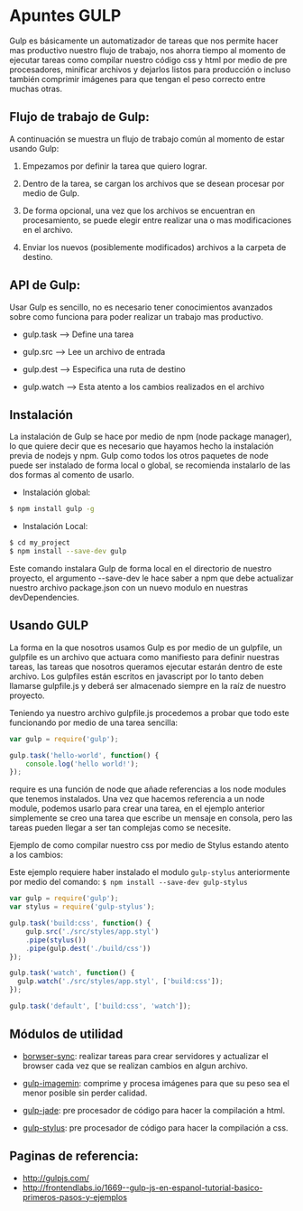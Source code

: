 # Apuntes GULP

Gulp es básicamente un automatizador de tareas que nos permite hacer mas 
productivo nuestro flujo de trabajo, nos ahorra tiempo al momento de ejecutar 
tareas como compilar nuestro código css y html por medio de pre procesadores, 
minificar archivos y dejarlos listos para producción o incluso también comprimir 
imágenes para que tengan el peso correcto entre muchas otras.

## Flujo de trabajo de Gulp:

A continuación se muestra un flujo de trabajo común al momento de estar usando 
Gulp:

1. Empezamos por definir la tarea que quiero lograr.

2. Dentro de la tarea, se cargan los archivos que se desean procesar por 
medio de Gulp.

3. De forma opcional, una vez que los archivos se encuentran en
procesamiento, se puede elegir entre realizar una o mas modificaciones en el 
archivo.

4. Enviar los nuevos (posiblemente modificados) archivos a la carpeta de
destino.

## API de Gulp:

Usar Gulp es sencillo, no es necesario tener conocimientos avanzados sobre como 
funciona para poder realizar un trabajo mas productivo.

- gulp.task --> Define una tarea

- gulp.src --> Lee un archivo de entrada

- gulp.dest --> Especifica una ruta de destino

- gulp.watch --> Esta atento a los cambios realizados en el archivo

## Instalación

La instalación de Gulp se hace por medio de npm (node package manager), lo que 
quiere decir que es necesario que hayamos hecho la instalación previa de nodejs
y npm. Gulp como todos los otros paquetes de node puede ser instalado de forma 
local o global, se recomienda instalarlo de las dos formas al comento de usarlo.

- Instalación global:

```sh
$ npm install gulp -g
```

- Instalación Local:

```sh
$ cd my_project
$ npm install --save-dev gulp
```
Este comando instalara Gulp de forma local en el directorio de nuestro proyecto,
el argumento --save-dev le hace saber a npm que debe actualizar nuestro archivo 
package.json con un nuevo modulo en nuestras devDependencies.

## Usando GULP

La forma en la que nosotros usamos Gulp es por medio de un gulpfile, un gulpfile 
es un archivo que actuara como manifiesto para definir nuestras tareas, las 
tareas que nosotros queramos ejecutar estarán dentro de este archivo. Los 
gulpfiles están escritos en javascript por lo tanto deben llamarse gulpfile.js y 
deberá ser almacenado siempre en la raíz de nuestro proyecto.

Teniendo ya nuestro archivo gulpfile.js procedemos a probar que todo este 
funcionando por medio de una tarea sencilla:

```js
var gulp = require('gulp');

gulp.task('hello-world', function() {
	console.log('hello world!');
});
```

require es una función de node que añade referencias a los node modules que 
tenemos instalados. Una vez que hacemos referencia a un node module, podemos 
usarlo para crear una tarea, en el ejemplo anterior simplemente se creo una 
tarea que escribe un mensaje en consola, pero las tareas pueden llegar a ser 
tan complejas como se necesite.

Ejemplo de como compilar nuestro css por medio de Stylus estando atento a los 
cambios:

Este ejemplo requiere haber instalado el modulo `gulp-stylus` anteriormente por 
medio del comando: `$ npm install --save-dev gulp-stylus`

```js
var gulp = require('gulp');
var stylus = require('gulp-stylus');

gulp.task('build:css', function() {
	gulp.src('./src/styles/app.styl')
	.pipe(stylus())
	.pipe(gulp.dest('./build/css'))
});

gulp.task('watch', function() {
  gulp.watch('./src/styles/app.styl', ['build:css']);
});

gulp.task('default', ['build:css', 'watch']);
```

## Módulos de utilidad

- [borwser-sync](https://www.browsersync.io/docs/gulp/): realizar tareas para crear servidores y actualizar el browser 
cada vez que se realizan cambios en algun archivo.

- [gulp-imagemin](https://github.com/sindresorhus/gulp-imagemin): comprime y procesa imágenes para que su peso sea el menor 
posible sin perder calidad.

- [gulp-jade](https://github.com/phated/gulp-jade): pre procesador de código para hacer la compilación a html.

- [gulp-stylus](https://github.com/stevelacy/gulp-stylus): pre procesador de código para hacer la compilación a css.

## Paginas de referencia:

- http://gulpjs.com/
- http://frontendlabs.io/1669--gulp-js-en-espanol-tutorial-basico-primeros-pasos-y-ejemplos
	